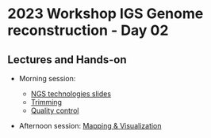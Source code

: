 # 2023 Workshop IGS Genome reconstruction - Day 02

## Lectures and Hands-on 

* Morning session: 
    - [NGS technologies slides]()
    - [Trimming](trimming.md) 
    - [Quality control](QC.md)

* Afternoon session: [Mapping & Visualization](mapping.md) 
